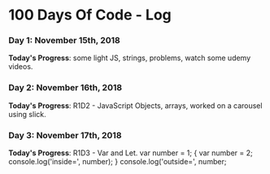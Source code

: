 # 100 Days Of Code - Log

### Day 1: November 15th, 2018 
**Today's Progress**: some light JS, strings, problems, watch some udemy videos.

### Day 2: November 16th, 2018 
**Today's Progress**: R1D2 - JavaScript Objects, arrays, worked on a carousel using slick.


### Day 3: November 17th, 2018 
**Today's Progress**: R1D3 - Var and Let.
var number = 1;
{
    var number = 2;
    console.log('inside=', number);
}
console.log('outside=', number;
